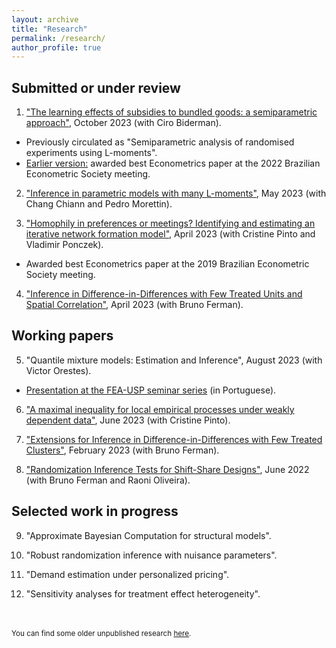 ```yaml
---
layout: archive
title: "Research"
permalink: /research/
author_profile: true
---
```


Submitted or under review
-----

1. ["The learning effects of subsidies to bundled goods: a semiparametric approach"](https://arxiv.org/abs/2311.01217), October 2023 (with Ciro Biderman).
* Previously circulated as "Semiparametric analysis of randomised experiments using L-moments".
* [Earlier version:](https://www.ime.usp.br/~alvarez/wp/sare.pdf) awarded best Econometrics paper at the 2022 Brazilian Econometric Society meeting.

2. ["Inference in parametric models with many L-moments"](https://arxiv.org/abs/2210.04146), May 2023 (with Chang Chiann and Pedro Morettin). 

3. ["Homophily in preferences or meetings? Identifying and estimating an iterative network formation model"](https://arxiv.org/abs/2201.06694), April 2023 (with Cristine Pinto and Vladimir Ponczek). 
* Awarded best Econometrics paper at the 2019 Brazilian Econometric Society meeting.

4. ["Inference in Difference-in-Differences with Few Treated Units and Spatial Correlation"](https://arxiv.org/abs/2006.16997), April 2023 (with Bruno Ferman).


Working papers
-----

5. "Quantile mixture models: Estimation and Inference", August 2023 (with Victor Orestes).
* [Presentation at the FEA-USP seminar series](https://www.youtube.com/watch?v=dTlgx4WyTGM) (in Portuguese).

6. ["A maximal inequality for local empirical processes under weakly dependent data"](https://arxiv.org/abs/2307.01328), June 2023 (with Cristine Pinto).

7. ["Extensions for Inference in Difference-in-Differences with Few Treated Clusters"](https://arxiv.org/abs/2302.03131), February 2023 (with Bruno Ferman). 


8. ["Randomization Inference Tests for Shift-Share Designs"](https://arxiv.org/abs/2206.00999), June 2022 (with Bruno Ferman and Raoni Oliveira). 


Selected work in progress
-----

9. "Approximate Bayesian Computation for structural models".

10. "Robust randomization inference with nuisance parameters".

11. "Demand estimation under personalized pricing".

12. "Sensitivity analyses for treatment effect heterogeneity".



<br/>
<br/>
<sub>You can find some older unpublished research <a href="/old">here</a>.</sub>

